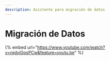 ```yaml
---
description: Asistente para migración de datos
---
```


# Migración de Datos

{% embed url="https://www.youtube.com/watch?v=rqdyiGpsPCw&feature=youtu.be" %}



>

